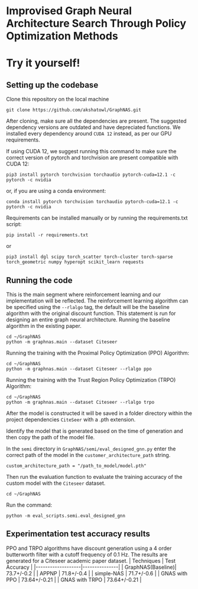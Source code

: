 # Improvised Graph Neural Architecture Search Through Policy Optimization Methods
# Try it yourself!
## Setting up the codebase
Clone this repository on the local machine
```
git clone https://github.com/akshatowl/GraphNAS.git
```

After cloning, make sure all the dependencies are present. The suggested dependency versions are outdated and have depreciated functions. We installed every dependency around `CUDA 12` instead, as per our GPU requirements.

If using CUDA 12, we suggest running this command to make sure the correct version of pytorch and torchvision are present compatible with CUDA 12:
```
pip3 install pytorch torchvision torchaudio pytorch-cuda=12.1 -c pytorch -c nvidia
```
or, if you are using a conda environment:

```
conda install pytorch torchvision torchaudio pytorch-cuda=12.1 -c pytorch -c nvidia
```
Requirements can be installed manually or by running the requirements.txt script:
```
pip install -r requirements.txt
```
or

```
pip3 install dgl scipy torch_scatter torch-cluster torch-sparse torch_geometric numpy hyperopt scikit_learn requests
```
## Running the code
This is the main segment where reinforcement learning and our implementation will be reflected.
The reinforcement learning algorithm can be specified using the `--rlalgo` tag, the default will be the baseline algorithm with the original discount function.
This statement is run for designing an entire graph neural architecture.
Running the baseline algorithm in the existing paper.

```
cd ~/GraphNAS
python -m graphnas.main --dataset Citeseer
```

Running the training with the Proximal Policy Optimization (PPO) Algorithm:

```
cd ~/GraphNAS
python -m graphnas.main --dataset Citeseer --rlalgo ppo
```

Running the training with the Trust Region Policy Optimization (TRPO) Algorithm:

```
cd ~/GraphNAS
python -m graphnas.main --dataset Citeseer --rlalgo trpo
```
After the model is constructed it will be saved in a folder directory within the project dependencies `CiteSeer` with a .pth extension.

Identify the model that is generated based on the time of generation and then copy the path of the model file.

In the `semi` directory in `GraphNAS/semi/eval_designed_gnn.py` enter the correct path of the model in the `customer_architecture_path` string.  
```
custom_architecture_path = "/path_to_model/model.pth"

```

Then run the evaluation function to evaluate the training accuracy of the custom model with the `Citeseer` dataset.
```
cd ~/GraphNAS
```
Run the command:
```
python -m eval_scripts.semi.eval_designed_gnn

```
## Experimentation test accuracy results
PPO and TRPO algorithms have discount generation using a 4 order butterworth filter with a cutoff frequency of 0.1 Hz. 
The results are generated for a Citeseer academic paper dataset. 
| Techniques | Test Accuracy |
|-------------------|---------------|
| GraphNAS(Baseline)| 73.7+/-0.2    |
| APPNP             | 71.8+/-0.4    |
| simple-NAS        | 71.7+/-0.6    |
| GNAS with PPO     | 73.64+/-0.21  |
| GNAS with TRPO    | 73.64+/-0.21  |
 
    



